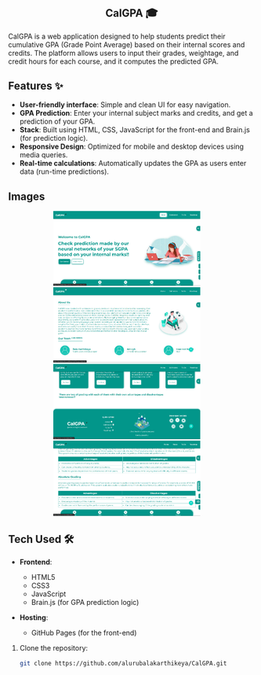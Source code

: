 # <h2 align="center">CalGPA 🎓</h2>

CalGPA is a web application designed to help students predict their cumulative GPA (Grade Point Average) based on their internal scores and credits. 
The platform allows users to input their grades, weightage, and credit hours for each course, and it computes the predicted GPA. 

## Features ✨

- **User-friendly interface**: Simple and clean UI for easy navigation. 
- **GPA Prediction**: Enter your internal subject marks and credits, and get a prediction of your GPA. 
- **Stack**: Built using HTML, CSS, JavaScript for the front-end and Brain.js (for prediction logic). 
- **Responsive Design**: Optimized for mobile and desktop devices using media queries. 
- **Real-time calculations**: Automatically updates the GPA as users enter data (run-time predictions). 

## Images 
<p align="center">
  <img src="https://github.com/alurubalakarthikeya/CalGPA/blob/main/imgs/image.png?raw=true" alt="Image 1" width="300" style="display: inline-block; margin-right: 20px;"/>
  <img src="https://github.com/alurubalakarthikeya/CalGPA/blob/main/imgs/image1.png?raw=true" alt="Image 2" width="300" style="display: inline-block; margin-right: 20px;"/>
  <img src="https://github.com/alurubalakarthikeya/CalGPA/blob/main/imgs/image3.png?raw=true" alt="Image 3" width="300" style="display: inline-block; margin-right: 20px;"/>
  <img src="https://github.com/alurubalakarthikeya/CalGPA/blob/main/imgs/image4.png?raw=true" alt="Image 4" width="300" style="display: inline-block; margin-right: 20px;">
</p>

## Tech Used 🛠️

- **Frontend**:
  - HTML5 
  - CSS3 
  - JavaScript 
  - Brain.js  (for GPA prediction logic)
    
- **Hosting**:
  - GitHub Pages (for the front-end)

1. Clone the repository:
   ```bash
   git clone https://github.com/alurubalakarthikeya/CalGPA.git
